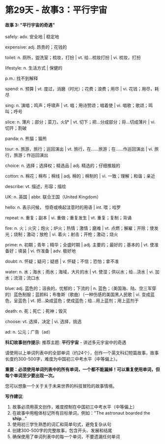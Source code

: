 # 第29天 - 故事3：平行宇宙

#### 故事 3: "平行宇宙的奇遇"

safely: adv. 安全地 | 稳定地

expensive: adj. 昂贵的；花钱的

toilet: n. 厕所，盥洗室；梳妆，打扮 | vt. 给…梳妆打扮 | vi. 梳妆，打扮

lifestyle: n. 生活方式 | 保健的

p.m.: 找不到解释

spend: n. 预算 | vt. 度过，消磨（时光）；花费；浪费；用尽 | vi. 花钱；用尽，耗尽

sing: n. 演唱；鸣声；呼啸声 | vt. 唱；用诗赞颂；唱着使 | vi. 唱歌；歌颂；鸣叫；呼号

slice: n. 薄片；部分；菜刀，火铲 | vt. 切下；把…分成部分；将…切成薄片 | vi. 切开；割破

panda: n. 熊猫；猫熊

tour: n. 旅游，旅行；巡回演出 | vt. 旅行，在……旅游；在……作巡回演出 | vi. 旅行，旅游；作巡回演出

choice: n. 选择；选择权；精选品 | adj. 精选的；仔细推敲的

cotton: n. 棉花；棉布；棉线 | adj. 棉的；棉制的 | vi. 一致；理解；和谐；亲近

describe: vt. 描述，形容；描绘

UK: n. 英国 | abbr. 联合王国（United Kingdom）

hello: n. 表示问候， 惊奇或唤起注意时的用语 | int. 喂；哈罗

repeat: n. 重复；副本 | vi. 重做；重复发生 | vt. 重复；复制；背诵

fire: n. 火；火灾；炮火；炉火；热情；激情；磨难 | vt. 点燃；解雇；开除；使发光；烧制；激动；放枪 | vi. 着火；射击；开枪；激动；烧火

prime: n. 初期；青年；精华；全盛时期 | adj. 主要的；最好的；基本的 | vt. 使准备好；填装 | vi. 作准备 | adv. 极好地

doubt: n. 怀疑；疑问；疑惑 | v. 怀疑；不信；恐怕；拿不准

water: n. 水；海水；雨水；海域，大片的水 | vt. 使湿；供以水；给…浇水 | vi. 加水；流泪；流口水

blue: adj. 蓝色的；沮丧的，忧郁的；下流的 | n. 蓝色；（美国海、陆、空三军穿的）蓝色制服；蓝颜料；布鲁斯（歌曲）（一种伤感的美国黑人民歌 | vi. 变成蓝色，呈蓝色 | vt. 把…染成蓝色；使成蓝色；给…用上蓝剂；用上蓝剂于

death: n. 死；死亡；死神；毁灭

choose: vt. 选择，决定 | vi. 选择，挑选

ad: n. 公元；广告（ad）

**科幻故事创作提示**:
推荐主题: **平行宇宙** - 讲述多元宇宙中的奇遇

请使用以上单词列表中的全部单词（约24个），创作一个英文科幻短篇故事，故事长度约300-500字，难度为中国初三中考水平（中等偏上）。

**重要：必须使用单词列表中的所有单词，一个都不能漏掉！可以重复使用单词，但每个单词至少要出现一次。**

您可以想象一个关于关于未来世界的科技冒险的故事情境。

**写作建议**: 
1. 故事必须用英文创作，难度控制在中国初三中考水平（中等偏上）
2. 在故事中用粗体标记所有目标单词，例如："The astronaut boarded the **ship**..."
3. 使用初三学生熟悉的词汇和简单句式，避免复杂从句
4. 创建300-500字的完整故事，包含开头、发展和结尾
5. 确保使用了单词列表中的每一个单词，不要遗漏任何单词
